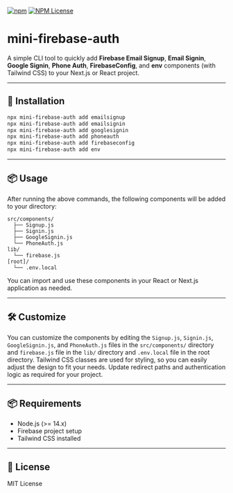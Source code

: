 [![npm](https://img.shields.io/npm/d18m/mini-firebase-auth?logo=npm&labelColor=black)](https://www.npmjs.com/package/mini-firebase-auth)
[![NPM License](https://img.shields.io/npm/l/mini-firebase-auth?color=blue)](https://github.com/PatelAbhay550/mini-firebase-auth/blob/main/LICENSE)
# mini-firebase-auth

A simple CLI tool to quickly add **Firebase Email Signup**, **Email Signin**, **Google Signin**, **Phone Auth**, **FirebaseConfig**, and **env** components (with Tailwind CSS) to your Next.js or React project.

---

## 🚀 Installation

```bash
npx mini-firebase-auth add emailsignup
npx mini-firebase-auth add emailsignin
npx mini-firebase-auth add googlesignin
npx mini-firebase-auth add phoneauth
npx mini-firebase-auth add firebaseconfig
npx mini-firebase-auth add env
```

---

## 📦 Usage

After running the above commands, the following components will be added to your directory:

```
src/components/
  ├── Signup.js
  ├── Signin.js
  ├── GoogleSignin.js
  └── PhoneAuth.js
lib/
  └── firebase.js
[root]/
  └── .env.local
```

You can import and use these components in your React or Next.js application as needed.

---

## 🛠️ Customize

You can customize the components by editing the `Signup.js`, `Signin.js`, `GoogleSignin.js`, and `PhoneAuth.js` files in the `src/components/` directory and `firebase.js` file in the `lib/` directory and `.env.local` file in the root directory. Tailwind CSS classes are used for styling, so you can easily adjust the design to fit your needs.  Update redirect paths and authentication logic as required for your project.

---

## 📦 Requirements

- Node.js (>= 14.x)
- Firebase project setup
- Tailwind CSS installed

---

## 📄 License

MIT License

